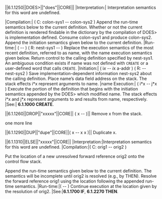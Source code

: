 <std-glossary>

||6.1.1250||DOES>||"does"||CORE||
|Interpretation:| Interpretation semantics for this word are undefined. 

|Compilation:| ( C: colon-sys1 -- colon-sys2 )  Append the run-time semantics below to the current definition. Whether or not the current  definition is rendered findable in the dictionary by the compilation of DOES> is implementation  defined. Consume colon-sys1 and produce colon-sys2. Append the initiation semantics given  below to the current definition. 
|Run-time:| ( -- ) ( R: nest-sys1 -- )  Replace the execution semantics of the most recent definition, referred to as name, with the  name execution semantics given below. Return control to the calling definition specified by  nest-sys1. An ambiguous condition exists if name was not defined with `CREATE` or a user-defined word that calls `CREATE`. 
|Initiation:| ( i*x -- i*x a-addr ) ( R: -- nest-sys2 )  Save implementation-dependent information nest-sys2 about the calling definition. Place  name’s data field address on the stack. The stack effects i*x represent arguments to name. 
|name Execution:| ( i\*x -- j\*x )  Execute the portion of the definition that begins with the initiation semantics appended by the  DOES> which modified name. The stack effects i\*x and j\*x represent arguments to and results  from name, respectively. 
|See:| **6.1.1000 CREATE**. 

||6.1.1260||DROP||"xxxxx"||CORE|| ( x -- )||
Remove x from the stack. 

one more line

||6.1.1290||DUP||"dupe"||CORE||( x -- x x )||
Duplicate x. 

||6.1.1310||ELSE||"xxxxx"||CORE|| 
|Interpretation:|Interpretation semantics for this word are undefined. 
|Compilation:|( C: orig1 -- orig2 )

Put the location of a new unresolved forward reference orig2 onto the control flow stack. 

Append the run-time semantics given below to the current definition. The semantics will be  incomplete until orig2 is resolved (e.g., by THEN). Resolve the forward reference orig1 using  the location following the appended run-time semantics. 
|Run-time:|( -- )  Continue execution at the location given by the resolution of orig2. 
|See:|**6.1.1700 IF**, **6.1.2270 THEN**. 

</std-glossary>
